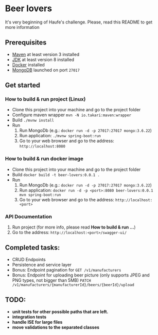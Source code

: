 # Beer lovers
It's very beginning of Haufe's challenge. Please, read this README to get more information

## Prerequisites
- [Maven](https://maven.apache.org/) at least version 3 installed
- [JDK](https://www.oracle.com/java/technologies/javase-downloads.html) at least version 8 installed
- [Docker](https://docs.docker.com/engine/install/) installed
- [MongoDB](https://www.mongodb.com/) launched on port `27017`

## Get started
### How to build & run project (Linux)
- Clone this project into your machine and go to the project folder
- Configure maven wrapper `mvn -N io.takari:maven:wrapper`
- Build `./mvnw install`
- Run
    1. Run MongoDb (e.g.: `docker run -d -p 27017:27017 mongo:3.6.22`)
    2. Run application: `./mvnw spring-boot:run`
    3. Go to your web browser and go to the address: `http://localhost:8080`

### How to build & run docker image
- Clone this project into your machine and go to the project folder
- Build `docker build -t beer-lovers:0.0.1 .`
- Run
    1. Run MongoDb (e.g.: `docker run -d -p 27017:27017 mongo:3.6.22`)
    2. Run application: `docker run -d -p <port>:8080 beer-lovers:0.0.1 mvn spring-boot:run`
    3. Go to your web browser and go to the address: `http://localhost:<port>`
    
### API Documentation
1. Run project (for more info, please read **How to build & run ...**)
2. Go to the address: `http://localhost:<port>/swagger-ui/`

## Completed tasks:
- CRUD Endpoints
- Persistence and service layer
- Bonus: Endpoint pagination for `GET /v1/manufacturers`
- Bonus: Endpoint for uploading beer picture (only supports JPEG and PNG types, not bigger than 5MB) `PATCH /v1/manufacturers/{manufacturerId}/beers/{beerId}/upload`

## TODO:
- **unit tests for other possible paths that are left.**
- **integration tests**
- **handle ISE for large files**
- **move validations to the separated classes**